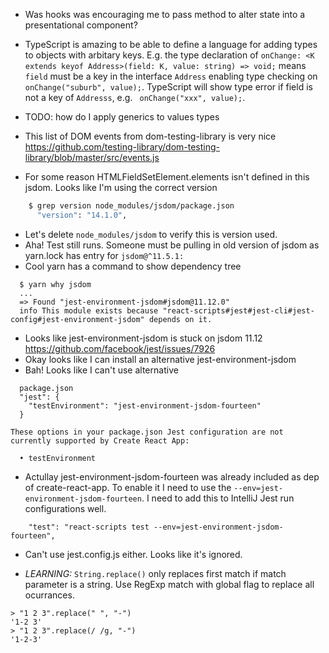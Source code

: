 * Was hooks was encouraging me to pass method to alter state into a presentational component?

* TypeScript is amazing to be able to define a language for adding types to objects with arbitary keys. E.g.
  the type declaration of `onChange: <K extends keyof Address>(field: K, value: string) => void;`  means `field` must
  be a key in the interface `Address` enabling type checking on `onChange("suburb", value);`. TypeScript will show type
  error if field is not a key of `Addresss`, e.g. ` onChange("xxx", value);`.

* TODO: how do I apply generics to values types

* This list of DOM events from dom-testing-library is very nice https://github.com/testing-library/dom-testing-library/blob/master/src/events.js

* For some reason HTMLFieldSetElement.elements isn't defined in this jsdom. Looks like I'm using the correct version
```bash
    $ grep version node_modules/jsdom/package.json 
      "version": "14.1.0",
```
- Let's delete `node_modules/jsdom` to verify this is version used.
- Aha! Test still runs. Someone must be pulling in old version of jsdom as yarn.lock has entry for `jsdom@^11.5.1:`
- Cool yarn has a command to show dependency tree
```
  $ yarn why jsdom
  ...
  => Found "jest-environment-jsdom#jsdom@11.12.0"
  info This module exists because "react-scripts#jest#jest-cli#jest-config#jest-environment-jsdom" depends on it.
```
- Looks like jest-environment-jsdom is stuck on jsdom 11.12 https://github.com/facebook/jest/issues/7926
- Okay looks like I can install an alternative jest-environment-jsdom
- Bah! Looks like I can't use alternative 
```
  package.json
  "jest": {
    "testEnvironment": "jest-environment-jsdom-fourteen"
  }
  
These options in your package.json Jest configuration are not currently supported by Create React App:

  • testEnvironment
```
- Actullay jest-environment-jsdom-fourteen was already included as dep of create-react-app. To enable it I need to use
the `--env=jest-environment-jsdom-fourteen`. I need to add this to IntelliJ Jest run configurations well. 
```
    "test": "react-scripts test --env=jest-environment-jsdom-fourteen",
```
- Can't use jest.config.js either. Looks like it's ignored.
* *LEARNING:* `String.replace()` only replaces first match if match parameter is a string. Use RegExp match with 
global flag to replace all ocurrances.
```
> "1 2 3".replace(" ", "-")
'1-2 3'
> "1 2 3".replace(/ /g, "-")
'1-2-3'
```

